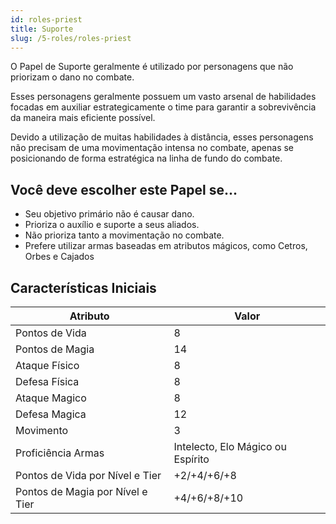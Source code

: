 ```yaml
---
id: roles-priest
title: Suporte
slug: /5-roles/roles-priest
---
```


O Papel de Suporte geralmente é utilizado por personagens que não priorizam o dano no combate.

Esses personagens geralmente possuem um vasto arsenal de habilidades focadas em auxiliar estrategicamente o time para garantir a sobrevivência da maneira mais eficiente possível.

Devido a utilização de muitas habilidades à distância, esses personagens não precisam de uma movimentação intensa no combate, apenas se posicionando de forma estratégica na linha de fundo do combate.

## Você deve escolher este Papel se...

- Seu objetivo primário não é causar dano.
- Prioriza o auxílio e suporte a seus aliados.
- Não prioriza tanto a movimentação no combate.
- Prefere utilizar armas baseadas em atributos mágicos, como Cetros, Orbes e Cajados

## Características Iniciais

<table>
  <thead>
      <tr>
      <th>Atributo</th>
      <th>Valor</th>
    </tr>
  </thead>
  <tbody>
    <tr>
      <td>Pontos de Vida</td>
      <td>8</td>
    </tr>
    <tr>
      <td>Pontos de Magia</td>
      <td>14</td>
    </tr>
    <tr>
      <td>Ataque Físico</td>
      <td>8</td>
    </tr>
    <tr>
      <td>Defesa Física</td>
      <td>8</td>
    </tr>
    <tr>
      <td>Ataque Magico</td>
      <td>8</td>
    </tr>
    <tr>
      <td>Defesa Magica</td>
      <td>12</td>
    </tr>
    <tr>
      <td>Movimento</td>
      <td>3</td>
    </tr>
    <tr>
      <td>Proficiência Armas</td>
      <td>Intelecto, Elo Mágico ou Espírito</td>
    </tr>
    <tr>
      <td>Pontos de Vida por Nível e Tier</td>
      <td>+2/+4/+6/+8</td>
    </tr>
    <tr>
      <td>Pontos de Magia por Nível e Tier</td>
      <td>+4/+6/+8/+10</td>
    </tr>
  </tbody>
</table>
